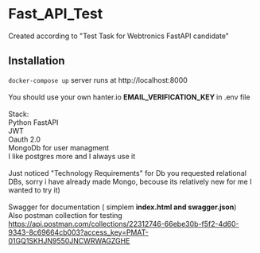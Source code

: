 # Fast_API_Test

Created according to "Test Task for Webtronics FastAPI candidate"
## Installation
<code>docker-compose up</code>
server runs at http://localhost:8000<br /><br />
You should use your own hanter.io  <b>EMAIL_VERIFICATION_KEY </b> in .env file<br /><br />
Stack:<br />
  Python FastAPI<br />
  JWT<br />
  Oauth 2.0<br />
  MongoDb for user managment <br />
  I like postgres more and I always use it<br /><br />
  Just noticed "Technology Requirements" for Db you requested relational DBs, sorry i have already made Mongo, becouse its relatively new for me I wanted to try it)
  <br /><br />Swagger for documentation ( simplem <b>index.html and swagger.json</b>)<br />
Also postman collection for testing<br />
https://api.postman.com/collections/22312746-66ebe30b-f5f2-4d60-9343-8c69664cb003?access_key=PMAT-01GQ1SKHJN9550JNCWRWAGZGHE
